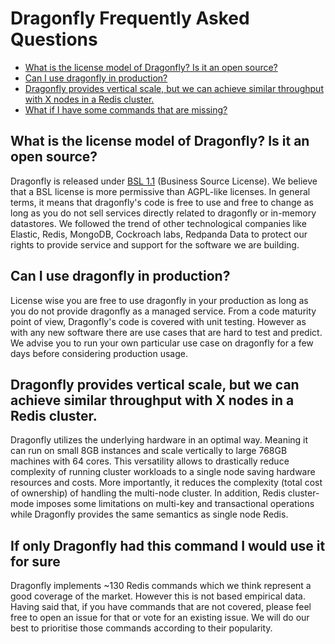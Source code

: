 # Dragonfly Frequently Asked Questions

- [What is the license model of Dragonfly? Is it an open source?](#what-is-the-license-model-of-dragonfly-is-it-an-open-source)
- [Can I use dragonfly in production?](#can-i-use-dragonfly-in-production)
- [Dragonfly provides vertical scale, but we can achieve similar throughput with X nodes in a Redis cluster.](#dragonfly-provides-vertical-scale-but-we-can-achieve-similar-throughput-with-x-nodes-in-a-redis-cluster.)
- [What if I have some commands that are missing?](#what_if_i_have_some_commands_that_are_missing)


## What is the license model of Dragonfly? Is it an open source?
Dragonfly is released under [BSL 1.1](../LICENSE.md) (Business Source License). We believe that a BSL license is more permissive than AGPL-like licenses. In general terms, it means that dragonfly's code is free to use and free to change as long as you do not sell services directly related to dragonfly or in-memory datastores.
We followed the trend of other technological companies like Elastic, Redis, MongoDB, Cockroach labs, Redpanda Data to protect our rights to provide service and support for the software we are building. 

## Can I use dragonfly in production?
License wise you are free to use dragonfly in your production as long as you do not provide dragonfly as a managed service. From a code maturity point of view, Dragonfly's code is covered with unit testing. However as with any new software there are use cases that are hard to test and predict. We advise you to run your own particular use case on dragonfly for a few days before considering production usage. 

## Dragonfly provides vertical scale, but we can achieve similar throughput with X nodes in a Redis cluster.
Dragonfly utilizes the underlying hardware in an optimal way. Meaning it can run on small 8GB instances and scale vertically to large 768GB machines with 64 cores. This versatility allows to drastically reduce complexity of running cluster workloads to a single node saving hardware resources and costs. More importantly, it reduces the complexity (total cost of ownership) of handling the multi-node cluster. In addition, Redis cluster-mode imposes some limitations on multi-key and transactional operations while Dragonfly provides the same semantics as single node Redis.

## If only Dragonfly had this command I would use it for sure
Dragonfly implements ~130 Redis commands which we think represent a good coverage of the market. However this is not based empirical data. Having said that, if you have commands that are not covered, please feel free to open an issue for that or vote for an existing issue. We will do our best to prioritise those commands according to their popularity.
